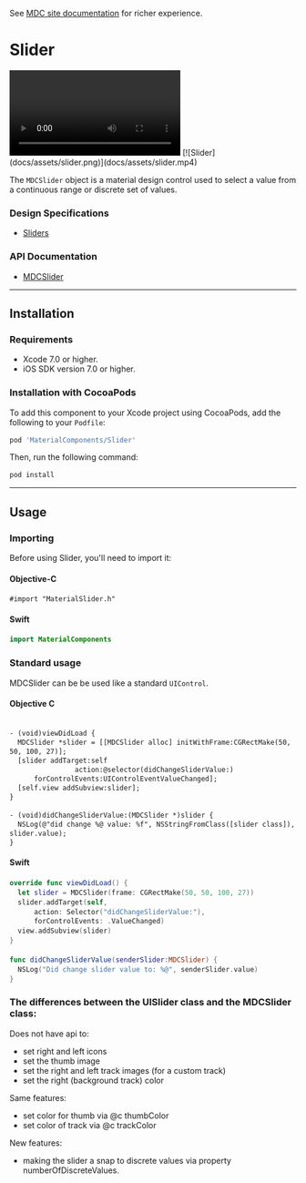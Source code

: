 <!--{% if site.link_to_site == "true" %}-->
See <a href="https://material-ext.appspot.com/mdc-ios-preview/components/Slider/">MDC site documentation</a> for richer experience.
<!--{% else %}See <a href="https://github.com/material-components/material-components-ios/tree/develop/components/Slider">GitHub</a> for README documentation.{% endif %}-->

# Slider

<div class="ios-animation right" markdown="1">
  <video src="docs/assets/slider.mp4" autoplay loop></video>
  [![Slider](docs/assets/slider.png)](docs/assets/slider.mp4)
</div>

The `MDCSlider` object is a material design control used to select a value from a continuous range
or discrete set of values.
<!--{: .intro }-->

### Design Specifications

<ul class="icon-list">
  <li class="icon-link"><a href="https://www.google.com/design/spec/components/sliders.html">Sliders</a></li>
</ul>

### API Documentation

<ul class="icon-list">
  <li class="icon-link"><a href="https://material-ext.appspot.com/mdc-ios-preview/components/Slider/apidocs/Classes/MDCSlider.html">MDCSlider</a></li>
</ul>

- - -

## Installation

### Requirements

- Xcode 7.0 or higher.
- iOS SDK version 7.0 or higher.


### Installation with CocoaPods

To add this component to your Xcode project using CocoaPods, add the following to your `Podfile`:

~~~ bash
pod 'MaterialComponents/Slider'
~~~

Then, run the following command:

~~~ bash
pod install
~~~


- - -


## Usage

### Importing

Before using Slider, you'll need to import it:

<!--<div class="material-code-render" markdown="1">-->
#### Objective-C

~~~ objc
#import "MaterialSlider.h"
~~~

#### Swift
~~~ swift
import MaterialComponents
~~~
<!--</div>-->

### Standard usage

MDCSlider can be be used like a standard `UIControl`.

<!--<div class="material-code-render" markdown="1">-->
#### Objective C

~~~ objc

- (void)viewDidLoad {
  MDCSlider *slider = [[MDCSlider alloc] initWithFrame:CGRectMake(50, 50, 100, 27)];
  [slider addTarget:self
                action:@selector(didChangeSliderValue:)
      forControlEvents:UIControlEventValueChanged];
  [self.view addSubview:slider];
}

- (void)didChangeSliderValue:(MDCSlider *)slider {
  NSLog(@"did change %@ value: %f", NSStringFromClass([slider class]), slider.value);
}
~~~

#### Swift

~~~ swift
override func viewDidLoad() {
  let slider = MDCSlider(frame: CGRectMake(50, 50, 100, 27))
  slider.addTarget(self,
      action: Selector("didChangeSliderValue:"),
      forControlEvents: .ValueChanged)
  view.addSubview(slider)
}

func didChangeSliderValue(senderSlider:MDCSlider) {
  NSLog("Did change slider value to: %@", senderSlider.value)
}
~~~
<!--</div>-->

### The differences between the UISlider class and the MDCSlider class:

Does not have api to:

- set right and left icons
- set the thumb image
- set the right and left track images (for a custom track)
- set the right (background track) color

Same features:

- set color for thumb via @c thumbColor
- set color of track via @c trackColor

New features:

- making the slider a snap to discrete values via property numberOfDiscreteValues.
